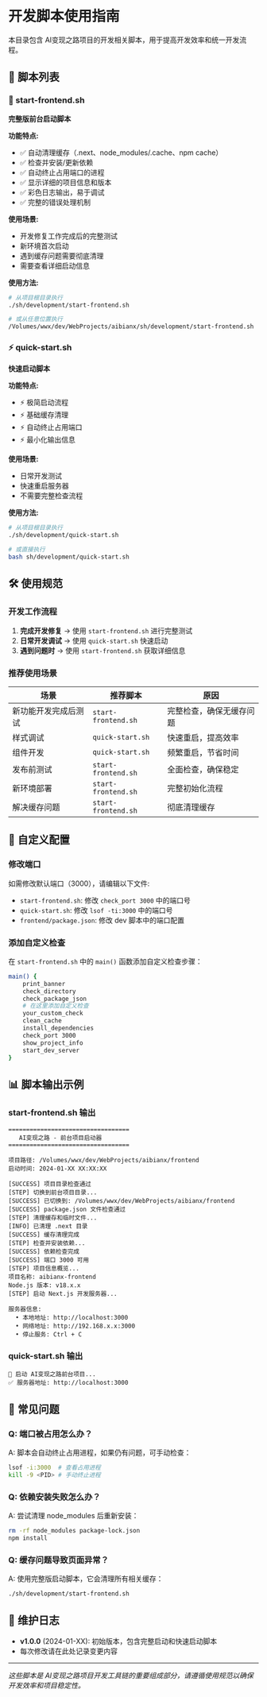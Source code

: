 # 开发脚本使用指南

本目录包含 AI变现之路项目的开发相关脚本，用于提高开发效率和统一开发流程。

## 📁 脚本列表

### 🚀 start-frontend.sh
**完整版前台启动脚本**

**功能特点:**
- ✅ 自动清理缓存（.next、node_modules/.cache、npm cache）
- ✅ 检查并安装/更新依赖
- ✅ 自动终止占用端口的进程
- ✅ 显示详细的项目信息和版本
- ✅ 彩色日志输出，易于调试
- ✅ 完整的错误处理机制

**使用场景:**
- 开发修复工作完成后的完整测试
- 新环境首次启动
- 遇到缓存问题需要彻底清理
- 需要查看详细启动信息

**使用方法:**
```bash
# 从项目根目录执行
./sh/development/start-frontend.sh

# 或从任意位置执行
/Volumes/wwx/dev/WebProjects/aibianx/sh/development/start-frontend.sh
```

### ⚡ quick-start.sh
**快速启动脚本**

**功能特点:**
- ⚡ 极简启动流程
- ⚡ 基础缓存清理
- ⚡ 自动终止占用端口
- ⚡ 最小化输出信息

**使用场景:**
- 日常开发测试
- 快速重启服务器
- 不需要完整检查流程

**使用方法:**
```bash
# 从项目根目录执行
./sh/development/quick-start.sh

# 或直接执行
bash sh/development/quick-start.sh
```

## 🛠️ 使用规范

### 开发工作流程
1. **完成开发修复** → 使用 `start-frontend.sh` 进行完整测试
2. **日常开发调试** → 使用 `quick-start.sh` 快速启动
3. **遇到问题时** → 使用 `start-frontend.sh` 获取详细信息

### 推荐使用场景

| 场景 | 推荐脚本 | 原因 |
|------|----------|------|
| 新功能开发完成后测试 | `start-frontend.sh` | 完整检查，确保无缓存问题 |
| 样式调试 | `quick-start.sh` | 快速重启，提高效率 |
| 组件开发 | `quick-start.sh` | 频繁重启，节省时间 |
| 发布前测试 | `start-frontend.sh` | 全面检查，确保稳定 |
| 新环境部署 | `start-frontend.sh` | 完整初始化流程 |
| 解决缓存问题 | `start-frontend.sh` | 彻底清理缓存 |

## 🔧 自定义配置

### 修改端口
如需修改默认端口（3000），请编辑以下文件:
- `start-frontend.sh`: 修改 `check_port 3000` 中的端口号
- `quick-start.sh`: 修改 `lsof -ti:3000` 中的端口号
- `frontend/package.json`: 修改 dev 脚本中的端口配置

### 添加自定义检查
在 `start-frontend.sh` 中的 `main()` 函数添加自定义检查步骤：
```bash
main() {
    print_banner
    check_directory
    check_package_json
    # 在这里添加自定义检查
    your_custom_check
    clean_cache
    install_dependencies
    check_port 3000
    show_project_info
    start_dev_server
}
```

## 📊 脚本输出示例

### start-frontend.sh 输出
```
==================================
   AI变现之路 - 前台项目启动器
==================================

项目路径: /Volumes/wwx/dev/WebProjects/aibianx/frontend
启动时间: 2024-01-XX XX:XX:XX

[SUCCESS] 项目目录检查通过
[STEP] 切换到前台项目目录...
[SUCCESS] 已切换到: /Volumes/wwx/dev/WebProjects/aibianx/frontend
[SUCCESS] package.json 文件检查通过
[STEP] 清理缓存和临时文件...
[INFO] 已清理 .next 目录
[SUCCESS] 缓存清理完成
[STEP] 检查并安装依赖...
[SUCCESS] 依赖检查完成
[SUCCESS] 端口 3000 可用
[STEP] 项目信息概览...
项目名称: aibianx-frontend
Node.js 版本: v18.x.x
[STEP] 启动 Next.js 开发服务器...

服务器信息:
  • 本地地址: http://localhost:3000
  • 网络地址: http://192.168.x.x:3000
  • 停止服务: Ctrl + C
```

### quick-start.sh 输出
```
🚀 启动 AI变现之路前台项目...
✅ 服务器地址: http://localhost:3000
```

## 🐛 常见问题

### Q: 端口被占用怎么办？
A: 脚本会自动终止占用进程，如果仍有问题，可手动检查：
```bash
lsof -i:3000  # 查看占用进程
kill -9 <PID> # 手动终止进程
```

### Q: 依赖安装失败怎么办？
A: 尝试清理 node_modules 后重新安装：
```bash
rm -rf node_modules package-lock.json
npm install
```

### Q: 缓存问题导致页面异常？
A: 使用完整版启动脚本，它会清理所有相关缓存：
```bash
./sh/development/start-frontend.sh
```

## 📝 维护日志

- **v1.0.0** (2024-01-XX): 初始版本，包含完整启动和快速启动脚本
- 每次修改请在此处记录变更内容

---

*这些脚本是 AI变现之路项目开发工具链的重要组成部分，请遵循使用规范以确保开发效率和项目稳定性。* 